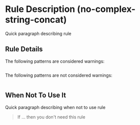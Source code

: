 # Rule Description (no-complex-string-concat)

Quick paragraph describing rule

## Rule Details

The following patterns are considered warnings:

```js
```

The following patterns are not considered warnings:

```js
```

## When Not To Use It

Quick paragraph describing when not to use rule
> If ... then you don't need this rule
